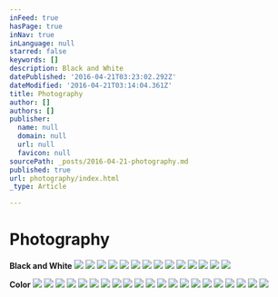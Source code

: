 ```yaml
---
inFeed: true
hasPage: true
inNav: true
inLanguage: null
starred: false
keywords: []
description: Black and White
datePublished: '2016-04-21T03:23:02.292Z'
dateModified: '2016-04-21T03:14:04.361Z'
title: Photography
author: []
authors: []
publisher:
  name: null
  domain: null
  url: null
  favicon: null
sourcePath: _posts/2016-04-21-photography.md
published: true
url: photography/index.html
_type: Article

---
```

# Photography

**Black and White**
![](https://the-grid-user-content.s3-us-west-2.amazonaws.com/509db5f6-c3e5-426d-a508-1cf96e76b469.jpg)
![](https://the-grid-user-content.s3-us-west-2.amazonaws.com/8b380082-210b-4e55-8500-6e9fec3a839c.jpg)
![](https://the-grid-user-content.s3-us-west-2.amazonaws.com/4147c77c-9187-4242-b508-2574a58aedc1.jpg)
![](https://the-grid-user-content.s3-us-west-2.amazonaws.com/3e1ec3b0-c516-4f3c-b161-031d1267b134.jpg)
![](https://the-grid-user-content.s3-us-west-2.amazonaws.com/75dd422a-a742-4c66-bb6d-fad40ffaa2a2.jpg)
![](https://the-grid-user-content.s3-us-west-2.amazonaws.com/e8019017-37cd-4621-8e0b-65999d9e3fb6.jpg)
![](https://the-grid-user-content.s3-us-west-2.amazonaws.com/19fa8a7e-1c9c-4379-9948-49c6be0b898c.jpg)
![](https://the-grid-user-content.s3-us-west-2.amazonaws.com/2ea1d888-3231-4fce-82e6-673adcc78336.jpg)
![](https://the-grid-user-content.s3-us-west-2.amazonaws.com/64ff2405-ca41-4953-97c3-2c82db5db6f5.jpg)
![](https://the-grid-user-content.s3-us-west-2.amazonaws.com/c6aa1908-3ee0-43fd-be74-c32d6a344cb1.jpg)
![](https://the-grid-user-content.s3-us-west-2.amazonaws.com/afb0ac96-7956-46a0-aba7-652b75db80dc.jpg)
![](https://the-grid-user-content.s3-us-west-2.amazonaws.com/1d11a198-7d0e-4cbf-b408-aa17f18ba332.jpg)
![](https://the-grid-user-content.s3-us-west-2.amazonaws.com/7ca5f1b3-e5bb-4fa3-a4e9-88f3d34aa7ee.jpg)
![](https://the-grid-user-content.s3-us-west-2.amazonaws.com/8ca59fa5-0100-4671-b86a-cab686a58590.jpg)

**Color**
![](https://the-grid-user-content.s3-us-west-2.amazonaws.com/3daedec7-ce22-4d4c-8e1d-5f5269df785b.jpg)
![](https://the-grid-user-content.s3-us-west-2.amazonaws.com/33c6ddd7-ce73-4c33-8992-2a4b462020c4.jpg)
![](https://the-grid-user-content.s3-us-west-2.amazonaws.com/ad0eaf47-5fe9-4de3-8a00-f8bed7f95edc.jpg)
![](https://the-grid-user-content.s3-us-west-2.amazonaws.com/2f052d03-aa65-4768-b3ad-d2b75cd603fc.jpg)
![](https://the-grid-user-content.s3-us-west-2.amazonaws.com/cb2875e5-2763-4886-a9d8-c61e7f9ddf09.jpg)
![](https://the-grid-user-content.s3-us-west-2.amazonaws.com/1ee8787f-3941-4768-a449-644fa43a22fd.jpg)
![](https://the-grid-user-content.s3-us-west-2.amazonaws.com/de480d9f-3e02-4ab9-9ab9-78d35344c545.jpg)
![](https://the-grid-user-content.s3-us-west-2.amazonaws.com/9cacea96-d5a7-48cb-80c5-832b7c3f3841.jpg)
![](https://the-grid-user-content.s3-us-west-2.amazonaws.com/d7ab86f6-f7a7-468b-860c-292a2e39cf41.jpg)
![](https://the-grid-user-content.s3-us-west-2.amazonaws.com/7b29375b-a6c2-4447-8cc7-108036af82d3.jpg)
![](https://the-grid-user-content.s3-us-west-2.amazonaws.com/c21b7eb5-fa6f-4c4d-8cfc-85530bc4c203.jpg)
![](https://the-grid-user-content.s3-us-west-2.amazonaws.com/4b48a192-fabe-4407-a821-1980b212b617.jpg)
![](https://the-grid-user-content.s3-us-west-2.amazonaws.com/c6b4f83a-a568-451e-b067-32975e9f9f14.jpg)
![](https://the-grid-user-content.s3-us-west-2.amazonaws.com/1fd6ae2f-7e9e-4a0c-bc07-b3e0e1b5ac91.jpg)
![](https://the-grid-user-content.s3-us-west-2.amazonaws.com/2752a48a-e457-42f8-8b0f-62807072c75b.jpg)
![](https://the-grid-user-content.s3-us-west-2.amazonaws.com/8abe54ac-0aec-434c-bc8c-32cd479b5404.jpg)
![](https://the-grid-user-content.s3-us-west-2.amazonaws.com/2386acfa-d307-43cd-9133-3e14472dffad.jpg)
![](https://the-grid-user-content.s3-us-west-2.amazonaws.com/eece6b14-8abf-444c-90c8-1cebae7a3ea8.jpg)
![](https://the-grid-user-content.s3-us-west-2.amazonaws.com/b898dcdf-faaa-4f9c-a497-3b189d7faa21.jpg)
![](https://the-grid-user-content.s3-us-west-2.amazonaws.com/4867c1df-1bec-4fe8-bdca-427320a46bbb.jpg)
![](https://s3-us-west-2.amazonaws.com/the-grid-img/p/0a8dee3d33014f81feb4b4c8de54e188aa34816a.jpg)